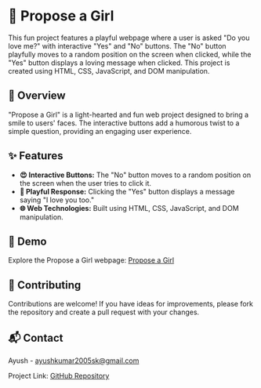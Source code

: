 # 💌 Propose a Girl

This fun project features a playful webpage where a user is asked "Do you love me?" with interactive "Yes" and "No" buttons. The "No" button playfully moves to a random position on the screen when clicked, while the "Yes" button displays a loving message when clicked. This project is created using HTML, CSS, JavaScript, and DOM manipulation.

## 📝 Overview

"Propose a Girl" is a light-hearted and fun web project designed to bring a smile to users' faces. The interactive buttons add a humorous twist to a simple question, providing an engaging user experience.

## ✨ Features

- **😍 Interactive Buttons:** The "No" button moves to a random position on the screen when the user tries to click it.
- **💖 Playful Response:** Clicking the "Yes" button displays a message saying "I love you too."
- **🌐 Web Technologies:** Built using HTML, CSS, JavaScript, and DOM manipulation.

## 🎥 Demo

Explore the Propose a Girl webpage: [Propose a Girl](https://ayushkumardevs.github.io/propose-a-girl/)

## 🤝 Contributing

Contributions are welcome! If you have ideas for improvements, please fork the repository and create a pull request with your changes.

## 📬 Contact

Ayush - ayushkumar2005sk@gmail.com

Project Link: [GitHub Repository](https://github.com/AyushKumarDEVs/propose-a-girl)
